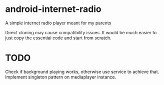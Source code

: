 android-internet-radio
======================

A simple internet radio player meant for my parents

Direct cloning may cause compatibility issues. It would be much easier to just copy the essential code and start from scratch.

TODO
========
Check if background playing works, otherwise use service to achieve that.
Implement singleton pattern on mediaplayer instance.
